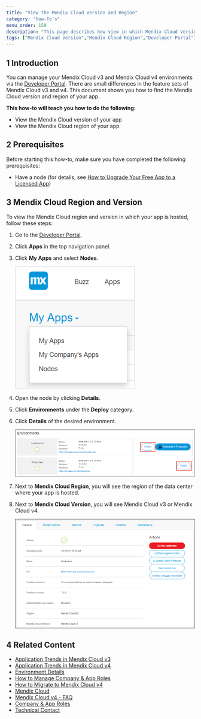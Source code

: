 ```yaml
---
title: "View the Mendix Cloud Version and Region"
category: "How-To's"
menu_order: 150
description: "This page describes how view in which Mendix Cloud Version and Region your app is hosted."
tags: ["Mendix Cloud Version","Mendix Cloud Region","Developer Portal"]
---
```


## 1 Introduction

You can manage your Mendix Cloud v3 and Mendix Cloud v4 environments via the [Developer Portal](http://home.mendix.com). There are small differences in the feature sets of Mendix Cloud v3 and v4. This document shows you how to find the Mendix Cloud version and region of your app.

**This how-to will teach you how to do the following:**

* View the Mendix Cloud version of your app
* View the Mendix Cloud region of your app

## 2 Prerequisites

Before starting this how-to, make sure you have completed the following prerequisites:

* Have a node (for details, see [How to Upgrade Your Free App to a Licensed App](/developerportal/howto/how-to-upgrade-free-app))

## 3 Mendix Cloud Region and Version

To view the Mendix Cloud region and version in which your app is hosted, follow these steps:

1. Go to the [Developer Portal](http://home.mendix.com).
2. Click **Apps** in the top navigation panel.
3.  Click **My Apps** and select **Nodes**.

    ![](attachments/general/myapps.png)

4. Open the node by clicking **Details**.
5. Click **Environments** under the **Deploy** category.
6.  Click **Details** of the desired environment.

    ![](attachments/deploy/environment-details.png)

7. Next to **Mendix Cloud Region**, you will see the region of the data center where your app is hosted.
8.  Next to **Mendix Cloud Version**, you will see Mendix Cloud v3 or Mendix Cloud v4.

    ![](attachments/deploy/environments-general.png)

## 4 Related Content

* [Application Trends in Mendix Cloud v3](/developerportal/operate/trends)
* [Application Trends in Mendix Cloud v4](/developerportal/operate/trends-v4)
* [Environment Details](/developerportal/deploy/environments-details)
* [How to Manage Company & App Roles](/developerportal/company-app-roles/manage-roles)
* [How to Migrate to Mendix Cloud v4](/developerportal/deploy/migrating-to-v4)
* [Mendix Cloud](/developerportal/deploy/mendix-cloud-deploy)
* [Mendix Cloud v4 - FAQ](/developerportal/deploy/mxcloudv4)
* [Company & App Roles](/developerportal/company-app-roles/index)
* [Technical Contact](/developerportal/company-app-roles/technical-contact)
